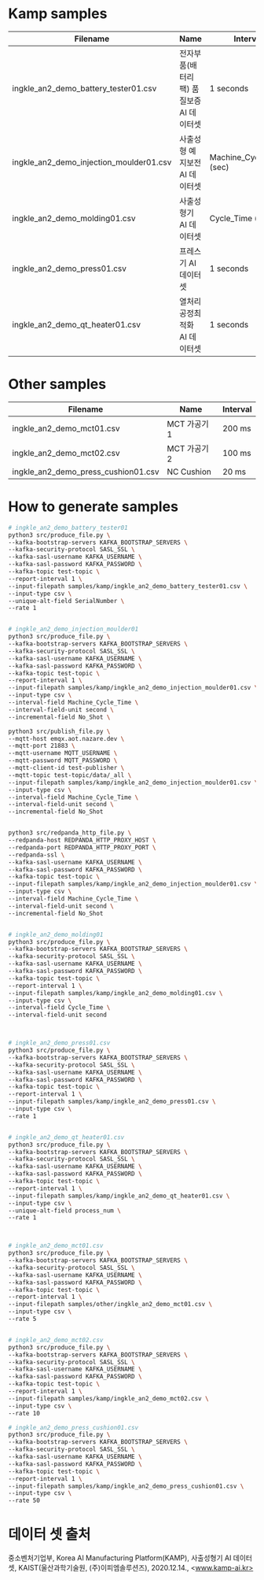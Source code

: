 
# Kamp samples

| Filename | Name | Interval | Unique Alt | Incremental | Link |
| --- | --- | --- | --- | --- | --- |
| ingkle_an2_demo_battery_tester01.csv | 전자부품(배터리팩) 품질보증 AI 데이터셋 | 1 seconds | SerialNumber | - | <https://www.kamp-ai.kr/aidataDetail?AI_SEARCH=전자부품%28배터리팩%29+품질보증+AI+데이터셋&page=1&DATASET_SEQ=58&EQUIP_SEL=&GUBUN_SEL=&FILE_TYPE_SEL=&WDATE_SEL=> |
| ingkle_an2_demo_injection_moulder01.csv | 사출성형 예지보전 AI 데이터셋 | Machine_Cycle_Time (sec) | - | No_Shot (+1) | <https://www.kamp-ai.kr/aidataDetail?AI_SEARCH=사출성형+예지보전+AI+데이터셋&page=1&DATASET_SEQ=56&EQUIP_SEL=&GUBUN_SEL=&FILE_TYPE_SEL=&WDATE_SEL=> |
| ingkle_an2_demo_molding01.csv | 사출성형기 AI 데이터셋 | Cycle_Time (sec) | - | - | <https://www.kamp-ai.kr/aidataDetail?AI_SEARCH=성형&page=1&DATASET_SEQ=4&EQUIP_SEL=&GUBUN_SEL=&FILE_TYPE_SEL=&WDATE_SEL=> |
| ingkle_an2_demo_press01.csv | 프레스기 AI 데이터셋 | 1 seconds | - | - | <https://www.kamp-ai.kr/aidataDetail?AI_SEARCH=압력&page=1&DATASET_SEQ=7&EQUIP_SEL=&GUBUN_SEL=&FILE_TYPE_SEL=&WDATE_SEL>  |
| ingkle_an2_demo_qt_heater01.csv | 열처리 공정최적화 AI 데이터셋 | 1 seconds | process_num | - | <https://www.kamp-ai.kr/aidataDetail?AI_SEARCH=열처리+공정최적화+AI+데이터셋&page=1&DATASET_SEQ=61&EQUIP_SEL=&GUBUN_SEL=&FILE_TYPE_SEL=&WDATE_SEL=> |

# Other samples

| Filename | Name | Interval |
| --- | --- | --- |
| ingkle_an2_demo_mct01.csv | MCT 가공기 1 | 200 ms |
| ingkle_an2_demo_mct02.csv | MCT 가공기 2 | 100 ms |
| ingkle_an2_demo_press_cushion01.csv | NC Cushion | 20 ms |

# How to generate samples

```bash
# ingkle_an2_demo_battery_tester01
python3 src/produce_file.py \
--kafka-bootstrap-servers KAFKA_BOOTSTRAP_SERVERS \
--kafka-security-protocol SASL_SSL \
--kafka-sasl-username KAFKA_USERNAME \
--kafka-sasl-password KAFKA_PASSWORD \
--kafka-topic test-topic \
--report-interval 1 \
--input-filepath samples/kamp/ingkle_an2_demo_battery_tester01.csv \
--input-type csv \
--unique-alt-field SerialNumber \
--rate 1


# ingkle_an2_demo_injection_moulder01
python3 src/produce_file.py \
--kafka-bootstrap-servers KAFKA_BOOTSTRAP_SERVERS \
--kafka-security-protocol SASL_SSL \
--kafka-sasl-username KAFKA_USERNAME \
--kafka-sasl-password KAFKA_PASSWORD \
--kafka-topic test-topic \
--report-interval 1 \
--input-filepath samples/kamp/ingkle_an2_demo_injection_moulder01.csv \
--input-type csv \
--interval-field Machine_Cycle_Time \
--interval-field-unit second \
--incremental-field No_Shot \

python3 src/publish_file.py \
--mqtt-host emqx.aot.nazare.dev \
--mqtt-port 21883 \
--mqtt-username MQTT_USERNAME \
--mqtt-password MQTT_PASSWORD \
--mqtt-client-id test-publisher \
--mqtt-topic test-topic/data/_all \
--input-filepath samples/kamp/ingkle_an2_demo_injection_moulder01.csv \
--input-type csv \
--interval-field Machine_Cycle_Time \
--interval-field-unit second \
--incremental-field No_Shot


python3 src/redpanda_http_file.py \
--redpanda-host REDPANDA_HTTP_PROXY_HOST \
--redpanda-port REDPANDA_HTTP_PROXY_PORT \
--redpanda-ssl \
--kafka-sasl-username KAFKA_USERNAME \
--kafka-sasl-password KAFKA_PASSWORD \
--kafka-topic test-topic \
--input-filepath samples/kamp/ingkle_an2_demo_injection_moulder01.csv \
--input-type csv \
--interval-field Machine_Cycle_Time \
--interval-field-unit second \
--incremental-field No_Shot


# ingkle_an2_demo_molding01
python3 src/produce_file.py \
--kafka-bootstrap-servers KAFKA_BOOTSTRAP_SERVERS \
--kafka-security-protocol SASL_SSL \
--kafka-sasl-username KAFKA_USERNAME \
--kafka-sasl-password KAFKA_PASSWORD \
--kafka-topic test-topic \
--report-interval 1 \
--input-filepath samples/kamp/ingkle_an2_demo_molding01.csv \
--input-type csv \
--interval-field Cycle_Time \
--interval-field-unit second



# ingkle_an2_demo_press01.csv
python3 src/produce_file.py \
--kafka-bootstrap-servers KAFKA_BOOTSTRAP_SERVERS \
--kafka-security-protocol SASL_SSL \
--kafka-sasl-username KAFKA_USERNAME \
--kafka-sasl-password KAFKA_PASSWORD \
--kafka-topic test-topic \
--report-interval 1 \
--input-filepath samples/kamp/ingkle_an2_demo_press01.csv \
--input-type csv \
--rate 1


# ingkle_an2_demo_qt_heater01.csv
python3 src/produce_file.py \
--kafka-bootstrap-servers KAFKA_BOOTSTRAP_SERVERS \
--kafka-security-protocol SASL_SSL \
--kafka-sasl-username KAFKA_USERNAME \
--kafka-sasl-password KAFKA_PASSWORD \
--kafka-topic test-topic \
--report-interval 1 \
--input-filepath samples/kamp/ingkle_an2_demo_qt_heater01.csv \
--input-type csv \
--unique-alt-field process_num \
--rate 1



# ingkle_an2_demo_mct01.csv
python3 src/produce_file.py \
--kafka-bootstrap-servers KAFKA_BOOTSTRAP_SERVERS \
--kafka-security-protocol SASL_SSL \
--kafka-sasl-username KAFKA_USERNAME \
--kafka-sasl-password KAFKA_PASSWORD \
--kafka-topic test-topic \
--report-interval 1 \
--input-filepath samples/other/ingkle_an2_demo_mct01.csv \
--input-type csv \
--rate 5


# ingkle_an2_demo_mct02.csv
python3 src/produce_file.py \
--kafka-bootstrap-servers KAFKA_BOOTSTRAP_SERVERS \
--kafka-security-protocol SASL_SSL \
--kafka-sasl-username KAFKA_USERNAME \
--kafka-sasl-password KAFKA_PASSWORD \
--kafka-topic test-topic \
--report-interval 1 \
--input-filepath samples/kamp/ingkle_an2_demo_mct02.csv \
--input-type csv \
--rate 10

# ingkle_an2_demo_press_cushion01.csv
python3 src/produce_file.py \
--kafka-bootstrap-servers KAFKA_BOOTSTRAP_SERVERS \
--kafka-security-protocol SASL_SSL \
--kafka-sasl-username KAFKA_USERNAME \
--kafka-sasl-password KAFKA_PASSWORD \
--kafka-topic test-topic \
--report-interval 1 \
--input-filepath samples/kamp/ingkle_an2_demo_press_cushion01.csv \
--input-type csv \
--rate 50
```

# 데이터 셋 출처

중소벤처기업부, Korea AI Manufacturing Platform(KAMP), 사출성형기 AI 데이터셋, KAIST(울산과학기술원, (주)이피엠솔루션즈), 2020.12.14., <www.kamp-ai.kr>

